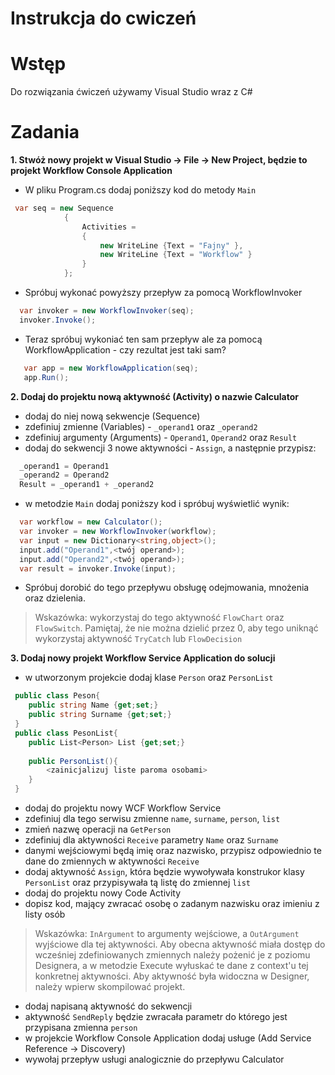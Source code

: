 # Instrukcja do cwiczeń

# Wstęp

Do rozwiązania ćwiczeń używamy Visual Studio wraz z C# 

# Zadania
**1. Stwóż nowy projekt w Visual Studio -> File -> New Project, będzie to projekt Workflow Console Application**
- W pliku Program.cs dodaj poniższy kod do metody `Main`
```cs
 var seq = new Sequence
            {
                Activities =
                {
                    new WriteLine {Text = "Fajny" },
                    new WriteLine {Text = "Workflow" }
                }
            };
```
- Spróbuj wykonać powyższy przepływ za pomocą WorkflowInvoker
```cs
  var invoker = new WorkflowInvoker(seq);
  invoker.Invoke();
```

- Teraz spróbuj wykoniać ten sam przepływ ale za pomocą WorkflowApplication - czy rezultat jest taki sam?
```cs
   var app = new WorkflowApplication(seq);          
   app.Run();
```
**2. Dodaj do projektu nową aktywność (Activity) o nazwie Calculator**
- dodaj do niej nową sekwencje (Sequence)  
- zdefiniuj zmienne (Variables) - `_operand1` oraz `_operand2`
- zdefiniuj argumenty (Arguments) - `Operand1`, `Operand2` oraz `Result`
- dodaj do sekwencji 3 nowe aktywności - `Assign`, a następnie przypisz:
```cs
  _operand1 = Operand1
  _operand2 = Operand2
  Result = _operand1 + _operand2
```
- w metodzie `Main` dodaj poniższy kod i spróbuj wyświetlić wynik:
```cs
  var workflow = new Calculator();
  var invoker = new WorkflowInvoker(workflow);
  var input = new Dictionary<string,object>();
  input.add("Operand1",<twój operand>);
  input.add("Operand2",<twój operand>);
  var result = invoker.Invoke(input);
```
- Spróbuj dorobić do tego przepływu obsługę odejmowania, mnożenia oraz dzielenia. 
> Wskazówka: wykorzystaj do tego aktywność `FlowChart` oraz `FlowSwitch`. Pamiętaj, że nie można dzielić przez 0, aby tego uniknąć wykorzystaj aktywność `TryCatch` lub `FlowDecision`

**3. Dodaj nowy projekt Workflow Service Application do solucji**
- w utworzonym projekcie dodaj klase `Person` oraz `PersonList` 
```cs
 public class Peson{
    public string Name {get;set;}
    public string Surname {get;set;}
 }
 public class PesonList{
    public List<Person> List {get;set;}
    
    public PersonList(){
        <zainicjalizuj liste paroma osobami>
    }
 }
```
- dodaj do projektu nowy WCF Workflow Service 
- zdefiniuj dla tego serwisu zmienne `name`, `surname`, `person`, `list`
- zmień nazwę operacji na `GetPerson`
- zdefiniuj dla aktywności `Receive` parametry `Name` oraz `Surname`
- danymi wejściowymi będą imię oraz nazwisko, przypisz odpowiednio te dane do zmiennych w aktywności `Receive`
- dodaj aktywność `Assign`, która będzie wywoływała konstrukor klasy `PersonList` oraz przypisywała tą listę do zmiennej `list`
- dodaj do projektu nowy Code Activity
- dopisz kod, mający zwracać osobę o zadanym nazwisku oraz imieniu z listy osób
> Wskazówka: `InArgument` to argumenty wejściowe, a `OutArgument` wyjściowe dla tej aktywności. Aby obecna aktywność miała dostęp do wcześniej zdefiniowanych zmiennych należy pożenić je z poziomu Designera, a w metodzie Execute wyłuskać te dane z context'u tej konkretnej aktywności. Aby aktywność była widoczna w Designer, należy wpierw skompilować projekt.
- dodaj napisaną aktywność do sekwencji 
- aktywność `SendReply` będzie zwracała parametr do którego jest przypisana zmienna `person`
- w projekcie Workflow Console Application dodaj usługe (Add Service Reference -> Discovery)
- wywołaj przepływ usługi analogicznie do przepływu Calculator
